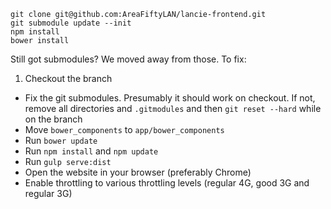 ```
git clone git@github.com:AreaFiftyLAN/lancie-frontend.git
git submodule update --init
npm install
bower install
```

Still got submodules? We moved away from those. To fix: 

1. Checkout the branch
* Fix the git submodules. Presumably it should work on checkout. If not, remove all directories and `.gitmodules` and then `git reset --hard` while on the branch
* Move `bower_components` to `app/bower_components`
* Run `bower update`
* Run `npm install` and `npm update`
* Run `gulp serve:dist`
* Open the website in your browser (preferably Chrome)
* Enable throttling to various throttling levels (regular 4G, good 3G and regular 3G)
